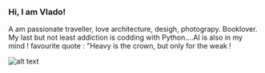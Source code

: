 ### Hi, I am Vlado!
A am passionate traveller, love architecture, desigh, photograpy. Booklover. 
My last but not least addiction is codding with Python....AI is also in my mind !
favourite quote : "Heavy is the crown, but only for the weak !

![alt text]([http://url/to/img.png](https://img.freepik.com/free-icon/snakes_318-368381.jpg))






